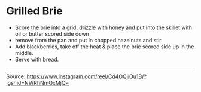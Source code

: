 # Grilled Brie

* Score the brie into a grid, drizzle with honey and put into the skillet with oil or butter scored side down
* remove from the pan and put in chopped hazelnuts and stir.
* Add blackberries, take off the heat & place the brie scored side up in the middle.
* Serve with bread.

---

Source: https://www.instagram.com/reel/Cd4OQjiOu1B/?igshid=NWRhNmQxMjQ=